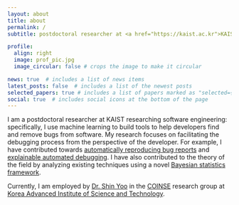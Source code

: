 ```yaml
---
layout: about
title: about
permalink: /
subtitle: postdoctoral researcher at <a href="https://kaist.ac.kr">KAIST</a>

profile:
  align: right
  image: prof_pic.jpg
  image_circular: false # crops the image to make it circular

news: true  # includes a list of news items
latest_posts: false  # includes a list of the newest posts
selected_papers: true # includes a list of papers marked as "selected={true}"
social: true  # includes social icons at the bottom of the page
---
```


I am a postdoctoral researcher at KAIST researching software engineering: specifically, I use machine learning to build tools to help developers find and remove bugs from software. My research focuses on facilitating the debugging process from the perspective of the developer. For example, I have contributed towards [automatically reproducing bug reports](https://arxiv.org/abs/2209.11515) and [explainable automated debugging](https://arxiv.org/abs/2304.02195). I have also contributed to the theory of the field by analyzing existing techniques using a novel [Bayesian statistics framework](https://arxiv.org/abs/2212.13773).

Currently, I am employed by [Dr. Shin Yoo](https://coinse.github.io/members/shin.yoo/) in the [COINSE](https://coinse.github.io) research group at [Korea Advanced Institute of Science and Technology](https://kaist.ac.kr).